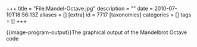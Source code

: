 +++
title = "File:Mandel-Octave.jpg"
description = ""
date = 2010-07-10T18:56:13Z
aliases = []
[extra]
id = 7717
[taxonomies]
categories = []
tags = []
+++

{{image-program-output}}The graphical output of the Mandelbrot Octave code
